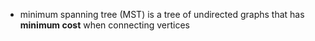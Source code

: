 - minimum spanning tree (MST) is a tree of undirected graphs that has **minimum cost** when connecting vertices